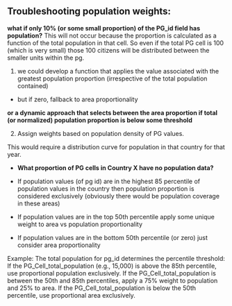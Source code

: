 ## Troubleshooting population weights:

**what if only 10% (or some small proportion) of the PG_id field has population?**
This will not occur because the proportion is calculated as a function of the total population in that cell. So even if the total PG cell is 100 (which is very small) those 100 citizens will be distributed between the smaller units within the pg. 

1. we could develop a function that applies the value associated with the greatest population proportion (irrespective of the total population contained)
- but if zero, fallback to area proportionality


**or a dynamic approach that selects between the area proportion if total (or normalized) population proportion is below some threshold**

2. Assign weights based on population density of PG values. 

This would require a distribution curve for population in that country for that year.
- **What proportion of PG cells in Country X have no population data?**

- If population values (of pg id) are in the highest 85 percentile of population values in the country then population proportion is considered exclusively (obviously there would be population coverage in these areas)

- If population values are in the top 50th percentile apply some unique weight to area vs population proportionality

- If population values are in the bottom 50th percentile (or zero) just consider area proportionality

Example:
The total population for pg_id determines the percentile threshold:
If the PG_Cell_total_population (e.g., 15,000) is above the 85th percentile, use proportional population exclusively.
If the PG_Cell_total_population is between the 50th and 85th percentiles, apply a 75% weight to population and 25% to area.
If the PG_Cell_total_population is below the 50th percentile, use proportional area exclusively.